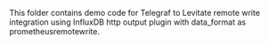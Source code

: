 This folder contains demo code for Telegraf to Levitate remote write integration
using InfluxDB http output plugin with data_format as prometheusremotewrite.

